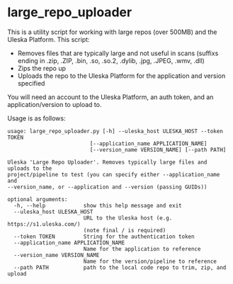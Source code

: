 # large_repo_uploader

This is a utility script for working with large repos (over 500MB) and the Uleska Platform.  This script:

* Removes files that are typically large and not useful in scans (suffixs ending in .zip, .ZIP, .bin, .so, .so.2, .dylib, .jpg, .JPEG, .wmv, .dll)
* Zips the repo up
* Uploads the repo to the Uleska Platform for the application and version specified

You will need an account to the Uleska Platform, an auth token, and an application/version to upload to.

Usage is as follows:

    usage: large_repo_uploader.py [-h] --uleska_host ULESKA_HOST --token TOKEN
                              [--application_name APPLICATION_NAME]
                              [--version_name VERSION_NAME] [--path PATH]

    Uleska 'Large Repo Uploader'. Removes typically large files and uploads to the
    project/pipeline to test (you can specify either --application_name and
    --version_name, or --application and --version (passing GUIDs))

    optional arguments:
      -h, --help            show this help message and exit
      --uleska_host ULESKA_HOST
                            URL to the Uleska host (e.g. https://s1.uleska.com/)
                            (note final / is required)
      --token TOKEN         String for the authentication token
      --application_name APPLICATION_NAME
                            Name for the application to reference
      --version_name VERSION_NAME
                            Name for the version/pipeline to reference
      --path PATH           path to the local code repo to trim, zip, and upload
